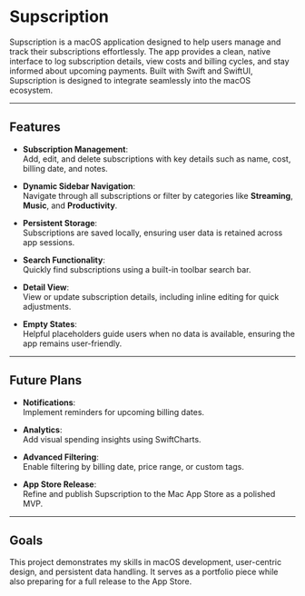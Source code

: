 # Supscription

Supscription is a macOS application designed to help users manage and track their subscriptions effortlessly. The app provides a clean, native interface to log subscription details, view costs and billing cycles, and stay informed about upcoming payments. Built with Swift and SwiftUI, Supscription is designed to integrate seamlessly into the macOS ecosystem.

---

## **Features**

- **Subscription Management**:  
  Add, edit, and delete subscriptions with key details such as name, cost, billing date, and notes.
  
- **Dynamic Sidebar Navigation**:  
  Navigate through all subscriptions or filter by categories like **Streaming**, **Music**, and **Productivity**.

- **Persistent Storage**:  
  Subscriptions are saved locally, ensuring user data is retained across app sessions.

- **Search Functionality**:  
  Quickly find subscriptions using a built-in toolbar search bar.

- **Detail View**:  
  View or update subscription details, including inline editing for quick adjustments.

- **Empty States**:  
  Helpful placeholders guide users when no data is available, ensuring the app remains user-friendly.

---

## **Future Plans**

- **Notifications**:  
  Implement reminders for upcoming billing dates.

- **Analytics**:  
  Add visual spending insights using SwiftCharts.

- **Advanced Filtering**:  
  Enable filtering by billing date, price range, or custom tags.

- **App Store Release**:  
  Refine and publish Supscription to the Mac App Store as a polished MVP.

---

## **Goals**

This project demonstrates my skills in macOS development, user-centric design, and persistent data handling. It serves as a portfolio piece while also preparing for a full release to the App Store.
